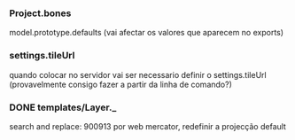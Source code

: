 ### Project.bones

  model.prototype.defaults (vai afectar os valores que aparecem no exports)


### settings.tileUrl

quando colocar no servidor vai ser necessario definir o settings.tileUrl (provavelmente consigo fazer a partir da linha de comando?)


### DONE templates/Layer._

search and replace: 900913 por web mercator, redefinir a projecção default





